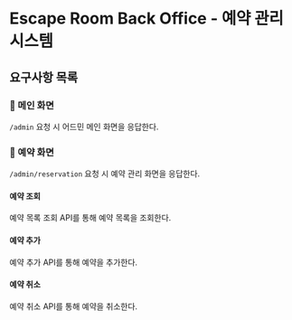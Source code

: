 # Escape Room Back Office - 예약 관리 시스템

## 요구사항 목록

### 🚀 메인 화면

`/admin` 요청 시 어드민 메인 화면을 응답한다.

### 🚀 예약 화면

`/admin/reservation` 요청 시 예약 관리 화면을 응답한다.

#### 예약 조회

예약 목록 조회 API를 통해 예약 목록을 조회한다.

#### 예약 추가

예약 추가 API를 통해 예약을 추가한다.

#### 예약 취소

예약 취소 API를 통해 예약을 취소한다.
